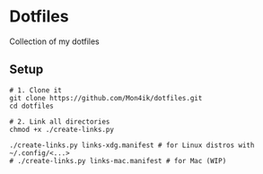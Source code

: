 # Dotfiles

Collection of my dotfiles

## Setup

```shell
# 1. Clone it
git clone https://github.com/Mon4ik/dotfiles.git
cd dotfiles

# 2. Link all directories
chmod +x ./create-links.py

./create-links.py links-xdg.manifest # for Linux distros with ~/.config/<...>
# ./create-links.py links-mac.manifest # for Mac (WIP) 
```
